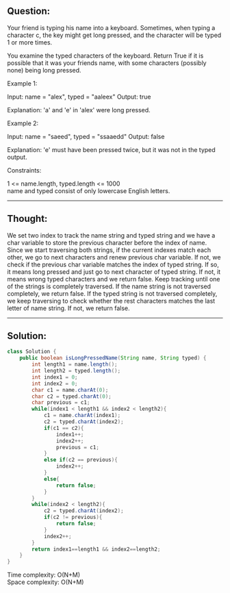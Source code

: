 ## Question:  

Your friend is typing his name into a keyboard. Sometimes, when typing a character c, the key might get long pressed, and the character will be typed 1 or more times.

You examine the typed characters of the keyboard. Return True if it is possible that it was your friends name, with some characters (possibly none) being long pressed.


Example 1:

Input: name = "alex", typed = "aaleex"
Output: true  

Explanation: 'a' and 'e' in 'alex' were long pressed.  

Example 2:

Input: name = "saeed", typed = "ssaaedd"
Output: false  

Explanation: 'e' must have been pressed twice, but it was not in the typed output.
 
Constraints:

1 <= name.length, typed.length <= 1000  
name and typed consist of only lowercase English letters.

---
## Thought:  
We set two index to track the name string and typed string and we have a char variable to store the previous character before the index of name. Since we start traversing both strings, if the current indexes match each other, we go to next characters and renew previous char variable. If not, we check if the previous char variable matches the index of typed string. If so, it means long pressed and just go to next character of typed string. If not, it means wrong typed characters and we return false. Keep tracking until one of the strings is completely traversed. If the name string is not traversed completely, we return false. If the typed string is not traversed completely, we keep traversing to check whether the rest characters matches the last letter of name string. If not, we return false.  

---
## Solution:  
```Java
class Solution {
    public boolean isLongPressedName(String name, String typed) {
        int length1 = name.length();
        int length2 = typed.length();
        int index1 = 0;
        int index2 = 0;
        char c1 = name.charAt(0);
        char c2 = typed.charAt(0);
        char previous = c1;
        while(index1 < length1 && index2 < length2){
            c1 = name.charAt(index1);
            c2 = typed.charAt(index2);
            if(c1 == c2){
                index1++;
                index2++;
                previous = c1;
            }
            else if(c2 == previous){
                index2++;
            }
            else{
                return false;
            }
        }
        while(index2 < length2){
            c2 = typed.charAt(index2);
            if(c2 != previous){
                return false;
            }
            index2++;
        }
        return index1==length1 && index2==length2;
    }
}
```
Time complexity: O(N+M)  
Space complexity: O(N+M)
